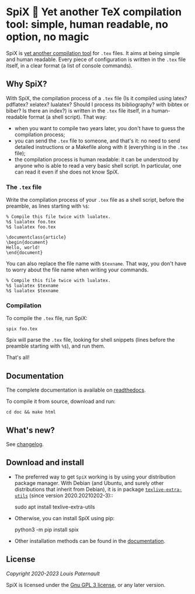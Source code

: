 # SpiX 🦜 Yet another TeX compilation tool: simple, human readable, no option, no magic

SpiX is [yet another compilation tool](https://www.ctan.org/topic/compilation) for ``.tex`` files. It aims at being simple and human readable. Every piece of configuration is written in the ``.tex`` file itself, in a clear format (a list of console commands).

## Why SpiX?

With SpiX, the compilation process of a ``.tex`` file (Is it compiled using latex? pdflatex? xelatex? lualatex? Should I process its bibliography? with bibtex or biber? Is there an index?) is written in the ``.tex`` file itself, in a human-readable format (a shell script). That way:

- when you want to compile two years later, you don't have to guess the compilation process;
- you can send the ``.tex`` file to someone, and that's it: no need to send detailed instructions or a Makefile along with it (everything is in the ``.tex`` file);
- the compilation process is human readable: it can be understood by anyone who is able to read a very basic shell script. In particular, one can read it even if she does not know SpiX.

### The ``.tex`` file

Write the compilation process of your ``.tex`` file as a shell script, before the preamble, as lines starting with ``%$``:

    % Compile this file twice with lualatex.
    %$ lualatex foo.tex
    %$ lualatex foo.tex
 
    \documentclass{article}
    \begin{document}
    Hello, world!
    \end{document}

You can also replace the file name with ``$texname``. That way, you don't have to worry about the file name when writing your commands.

    % Compile this file twice with lualatex.
    %$ lualatex $texname
    %$ lualatex $texname

### Compilation

To compile the ``.tex`` file, run SpiX:

    spix foo.tex

Spix will parse the ``.tex`` file, looking for shell snippets (lines before the preamble starting with ``%$``), and run them.

That's all!

## Documentation

The complete documentation is available on [readthedocs](http://spix.readthedocs.io).

To compile it from source, download and run:

    cd doc && make html

## What's new?

See [changelog](https://framagit.org/spalax/spix/blob/main/CHANGELOG.md).

## Download and install

* The preferred  way to get `SpiX` working is by using your distribution package manager. With Debian (and Ubuntu, and surely other distributions that inherit from Debian), it is in package [`texlive-extra-utils`](https://packages.debian.org/search?keywords=texlive-extra-utils) (since version 2020.20210202-3)::

    sudo apt install texlive-extra-utils

* Otherwise, you can install SpiX using pip:

    python3 -m pip install spix

* Other installation methods can be found in the [documentation](https://spix.readthedocs.io/en/latest/install/).

## License

*Copyright 2020-2023 Louis Paternault*

SpiX is licensed under the [Gnu GPL 3 license](https://www.gnu.org/licenses/gpl-3.0.html), or any later version.
